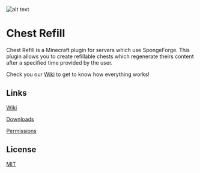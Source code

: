 ![alt text](https://i.imgur.com/F3S3TVn.png "Banner")

# Chest Refill

Chest Refill is a Minecraft plugin for servers which use SpongeForge. This plugin allows you to create refillable chests
which regenerate theirs content after a specified time provided by the user.

Check you our [Wiki](https://github.com/Aquerr/ChestRefill/wiki) to get to know how everything works!

## Links

[Wiki](https://github.com/Aquerr/ChestRefill/wiki)

[Downloads](https://github.com/Aquerr/ChestRefill/releases)

[Permissions](https://github.com/Aquerr/ChestRefill/wiki/Permissions)

## License
[MIT](https://github.com/Aquerr/ChestRefill/blob/master/LICENSE)